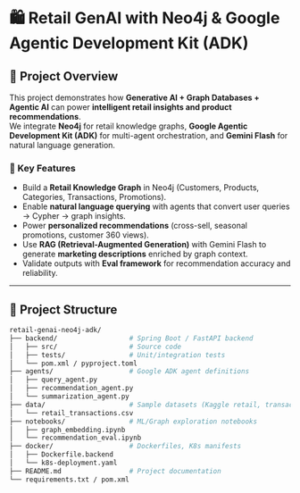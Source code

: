 # 🛍️ Retail GenAI with Neo4j & Google Agentic Development Kit (ADK)

## 📌 Project Overview
This project demonstrates how **Generative AI + Graph Databases + Agentic AI** can power **intelligent retail insights and product recommendations**.  
We integrate **Neo4j** for retail knowledge graphs, **Google Agentic Development Kit (ADK)** for multi-agent orchestration, and **Gemini Flash** for natural language generation.

### 🔹 Key Features
- Build a **Retail Knowledge Graph** in Neo4j (Customers, Products, Categories, Transactions, Promotions).
- Enable **natural language querying** with agents that convert user queries → Cypher → graph insights.
- Power **personalized recommendations** (cross-sell, seasonal promotions, customer 360 views).
- Use **RAG (Retrieval-Augmented Generation)** with Gemini Flash to generate **marketing descriptions** enriched by graph context.
- Validate outputs with **Eval framework** for recommendation accuracy and reliability.

---

## 📂 Project Structure
```bash
retail-genai-neo4j-adk/
├── backend/                  # Spring Boot / FastAPI backend
│   ├── src/                  # Source code
│   ├── tests/                # Unit/integration tests
│   └── pom.xml / pyproject.toml
├── agents/                   # Google ADK agent definitions
│   ├── query_agent.py
│   ├── recommendation_agent.py
│   └── summarization_agent.py
├── data/                     # Sample datasets (Kaggle retail, transactions, etc.)
│   └── retail_transactions.csv
├── notebooks/                # ML/Graph exploration notebooks
│   ├── graph_embedding.ipynb
│   └── recommendation_eval.ipynb
├── docker/                   # Dockerfiles, K8s manifests
│   ├── Dockerfile.backend
│   └── k8s-deployment.yaml
├── README.md                 # Project documentation
└── requirements.txt / pom.xml

